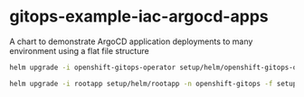 # gitops-example-iac-argocd-apps
A chart to demonstrate ArgoCD application deployments to many environment using a flat file structure

```sh
helm upgrade -i openshift-gitops-operator setup/helm/openshift-gitops-operator -n openshift-operators --wait
```

```sh
helm upgrade -i rootapp setup/helm/rootapp -n openshift-gitops -f setup/helm/rootapp/values-dev.yaml
```